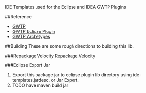 IDE Templates used for the Eclipse and IDEA GWTP Plugins

##Reference
* [GWTP](https://github.com/ArcBees/GWTP)
* [GWTP Eclipse Plugin](https://github.com/ArcBees/gwtp-eclipse-plugin)
* [GWTP Archetypes](https://github.com/ArcBees/ArcBees-tools/tree/master/archetypes)

##Building
These are some rough directions to building this lib. 

###Repackage Velocity
[Repackage Velocity](repackage/README.md)

###Eclipse Export Jar
1. Export this package jar to eclipse plugin lib directory using ide-templates.jardesc, or Jar Export. 
2. TODO have maven build jar 
